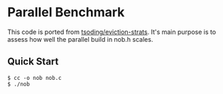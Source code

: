 # Parallel Benchmark

This code is ported from [tsoding/eviction-strats](https://github.com/tsoding/eviction-strats). It's main purpose is to assess how well the parallel build in nob.h scales.

## Quick Start

```console
$ cc -o nob nob.c
$ ./nob
```
